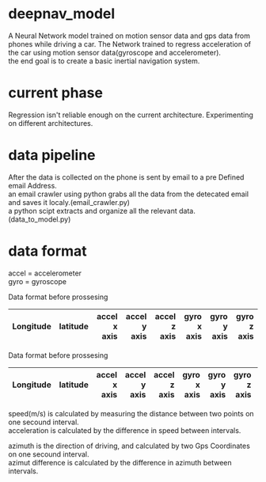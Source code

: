 # deepnav_model

A Neural Network model trained on motion sensor data and gps data from phones while driving a car.
The Network trained to regress acceleration of the car using motion sensor data(gyroscope and accelerometer).  
the end goal is to create a basic inertial navigation system.

# current phase  
Regression isn't reliable enough on the current architecture. Experimenting on different architectures.

# data pipeline 
After the data is collected on the phone is sent by email to a pre Defined email Address.  
an email crawler using python grabs all the data from the detecated email and saves it localy.(email_crawler.py)  
a python scipt extracts and organize all the relevant data.(data_to_model.py)

# data format
accel = accelerometer   
gyro = gyroscope   

Data format before prossesing

| Longitude     | latitude      | accel  x axis | accel  y axis | accel  z axis | gyro  x axis | gyro  y axis | gyro  z axis|
| ------------- |:-------------:| -------------:|--------------:|--------------:|-------------:|-------------:|------------:|

Data format before prossesing

| Longitude     | latitude      | accel x axis | accel y axis | accel z axis | gyro x axis | gyro y axis | gyro z axis| acceleration | azimuth diff |
| ------------- |:-------------:| ------------:|-------------:|-------------:|------------:|------------:|-----------:|-------------:|-------------:|

speed(m/s) is calculated by measuring the distance between two points on one secound interval.  
acceleration  is calculated by the difference in speed between intervals.  
  
azimuth is the direction of driving, and calculated by two Gps Coordinates on one secound interval.  
azimut difference is calculated by the difference in azimuth  between intervals.  


